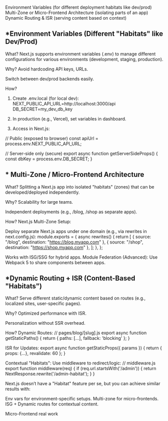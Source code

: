 Environment Variables (for different deployment habitats like dev/prod)
Multi-Zone or Micro-Frontend Architecture (isolating parts of an app)
Dynamic Routing & ISR (serving content based on context)

## *Environment Variables (Different "Habitats" like Dev/Prod)
What?
Next.js supports environment variables (.env) to manage different configurations for various environments (development, staging, production).

Why?
Avoid hardcoding API keys, URLs.

Switch between dev/prod backends easily.

How?
1. Create .env.local (for local dev):
NEXT_PUBLIC_API_URL=http://localhost:3000/api
DB_SECRET=my_dev_db_key

2. In production (e.g., Vercel), set variables in dashboard.
3. Access in Next.js:

// Public (exposed to browser)
const apiUrl = process.env.NEXT_PUBLIC_API_URL;

// Server-side only (secure)
export async function getServerSideProps() {
  const dbKey = process.env.DB_SECRET;
}

## * Multi-Zone / Micro-Frontend Architecture

What?
Splitting a Next.js app into isolated "habitats" (zones) that can be developed/deployed independently.

Why?
Scalability for large teams.

Independent deployments (e.g., /blog, /shop as separate apps).

How?
Next.js Multi-Zone Setup:

Deploy separate Next.js apps under one domain (e.g., via rewrites in next.config.js):
module.exports = {
  async rewrites() {
    return [
      { source: "/blog", destination: "https://blog.myapp.com" },
      { source: "/shop", destination: "https://shop.myapp.com" },
    ];
  },
};

Works with ISG/SSG for hybrid apps.
Module Federation (Advanced):
Use Webpack 5 to share components between apps.

## *Dynamic Routing + ISR (Content-Based "Habitats")
What?
Serve different static/dynamic content based on routes (e.g., localized sites, user-specific pages).

Why?
Optimized performance with ISR.

Personalization without SSR overhead.

How?
Dynamic Routes:
// pages/blog/[slug].js
export async function getStaticPaths() {
  return { paths: [...], fallback: 'blocking' };
}

ISR for Updates:
export async function getStaticProps({ params }) {
  return { props: {...}, revalidate: 60 };
}

Contextual "Habitats":
Use middleware to redirect/logic:
// middleware.js
export function middleware(req) {
  if (req.url.startsWith('/admin')) {
    return NextResponse.rewrite('/admin-habitat');
  }
}


Next.js doesn’t have a "Habitat" feature per se, but you can achieve similar results with:

Env vars for environment-specific setups.
Multi-zone for micro-frontends.
ISG + Dynamic routes for contextual content.


Micro-Frontend real work 

